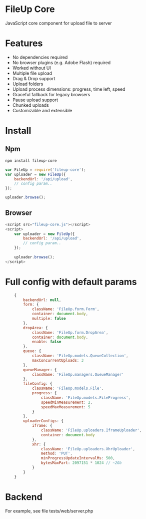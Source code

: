 # FileUp Core
JavaScript core component for upload file to server

# Features

- No dependencies required
- No browser plugins (e.g. Adobe Flash) required
- Worked without UI
- Multiple file upload
- Drag & Drop support
- Upload folders
- Upload process dimensions: progress, time left, speed
- Graceful fallback for legacy browsers
- Pause upload support
- Chunked uploads
- Customizable and extensible

# Install

## Npm

```sh
npm install fileup-core
```

```js
var FileUp = require('fileup-core');
var uploader = new FileUp({
    backendUrl: '/api/upload',
    // config param..
});

uploader.browse();
```

## Browser

```js
<script src="fileup-core.js"></script>
<script>
    var uploader = new FileUp({
        backendUrl: '/api/upload',
        // config param..
    });
    
    uploader.browse();
</script>
```

# Full config with default params

```js
    {
        backendUrl: null,
        form: {
            className: 'FileUp.form.Form',
            container: document.body,
            multiple: false
        },
        dropArea: {
            className: 'FileUp.form.DropArea',
            container: document.body,
            enable: false
        },
        queue: {
            className: 'FileUp.models.QueueCollection',
            maxConcurrentUploads: 3
        },
        queueManager: {
            className: 'FileUp.managers.QueueManager'
        },
        fileConfig: {
            className: 'FileUp.models.File',
            progress: {
                className: 'FileUp.models.FileProgress',
                speedMinMeasurement: 2,
                speedMaxMeasurement: 5
            }
        },
        uploaderConfigs: {
            iframe: {
                className: 'FileUp.uploaders.IframeUploader',
                container: document.body
            },
            xhr: {
                className: 'FileUp.uploaders.XhrUploader',
                method: 'PUT',
                minProgressUpdateIntervalMs: 500,
                bytesMaxPart: 2097151 * 1024 // ~2Gb
            }
        }
    }
```

# Backend

For example, see file tests/web/server.php
